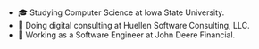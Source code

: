- 🎓 Studying Computer Science at Iowa State University.
- 🏢 Doing digital consulting at Huellen Software Consulting, LLC.
- 🚜 Working as a Software Engineer at John Deere Financial.
